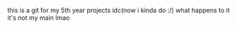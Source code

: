 this is a git for my 5th year projects
idc(now i kinda do :/) what happens to it it's not my main lmao
